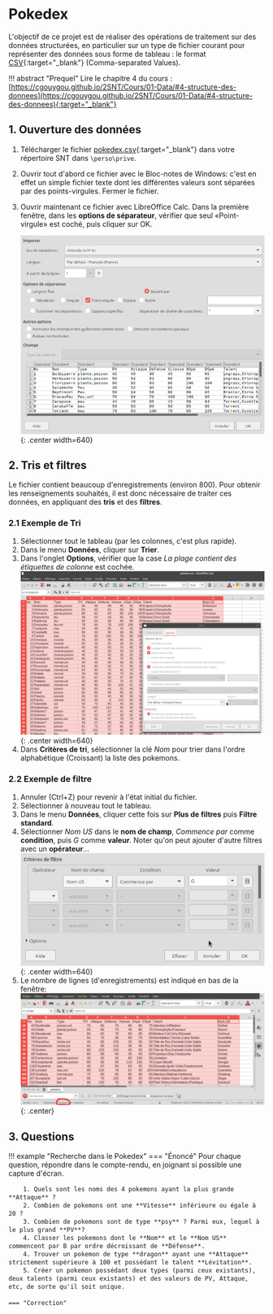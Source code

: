 # Pokedex

L'objectif de ce projet est de réaliser des opérations de traitement sur des données structurées, en particulier sur un type de fichier courant pour représenter des données sous forme de tableau : le format [CSV](https://fr.wikipedia.org/wiki/Comma-separated_values){:target="_blank"}  (Comma-separated Values).

!!! abstract "Prequel"
    Lire le chapitre 4 du cours : [https://cgouygou.github.io/2SNT/Cours/01-Data/#4-structure-des-donnees](https://cgouygou.github.io/2SNT/Cours/01-Data/#4-structure-des-donnees){:target="_blank"} 


## 1. Ouverture des données

1. Télécharger le fichier [pokedex.csv](pokedex.csv){:target="_blank"} dans votre répertoire SNT dans `\perso\prive`.
2. Ouvrir tout d'abord ce fichier avec le Bloc-notes de Windows: c'est en effet un simple fichier texte dont les différentes valeurs sont séparées par des points-virgules. Fermer le fichier.
2. Ouvrir maintenant ce fichier avec LibreOffice Calc. Dans la première fenêtre, dans les **options de séparateur**,  vérifier que seul «Point-virgule» est coché, puis cliquer sur OK.

    ![](cap1.png){: .center width=640} 


## 2. Tris et filtres

Le fichier contient beaucoup d'enregistrements (environ 800). Pour obtenir les renseignements souhaités, il est donc nécessaire de traiter ces données, en appliquant des **tris** et des **filtres**.

### 2.1 Exemple de Tri

1. Sélectionner tout le tableau (par les colonnes, c'est plus rapide).
2. Dans le menu **Données**, cliquer sur **Trier**.
3. Dans l'onglet **Options**, vérifier que la case *La plage contient des étiquettes de colonne* est cochée.
    ![](cap2.png){: .center width=640} 
4. Dans **Critères de tri**, sélectionner la clé *Nom* pour trier dans l'ordre alphabétique (Croissant) la liste des pokemons.


### 2.2 Exemple de filtre

1. Annuler (Ctrl+Z) pour revenir à l'état initial du fichier.
2. Sélectionner à nouveau tout le tableau.
3. Dans le menu **Données**, cliquer cette fois sur **Plus de filtres** puis **Filtre standard**.
4. Sélectionner *Nom US* dans le **nom de champ**, *Commence par* comme **condition**, puis *G* comme **valeur**. Noter qu'on peut ajouter d'autre filtres avec un **opérateur**...
    ![](cap3.png){: .center width=640} 
5. Le nombre de lignes (d'enregistrements) est indiqué en bas de la fenêtre:
    ![](cap4.png){: .center} 
## 3. Questions

!!! example "Recherche dans le Pokedex"
    === "Énoncé" 
        Pour chaque question, répondre dans le compte-rendu, en joignant si possible une capture d'écran.

        1. Quels sont les noms des 4 pokemons ayant la plus grande **Attaque** ?
        2. Combien de pokemons ont une **Vitesse** inférieure ou égale à 20 ?
        3. Combien de pokemons sont de type **psy** ? Parmi eux, lequel à le plus grand **PV**?
        4. Classer les pokemons dont le **Nom** et le **Nom US** commencent par B par ordre décroissant de **Défense**.
        4. Trouver un pokemon de type **dragon** ayant une **Attaque** strictement supérieure à 100 et possédant le talent **Lévitation**.
        5. Créer un pokemon possédant deux types (parmi ceux existants), deux talents (parmi ceux existants) et des valeurs de PV, Attaque, etc, de sorte qu'il soit unique.

    === "Correction" 
        